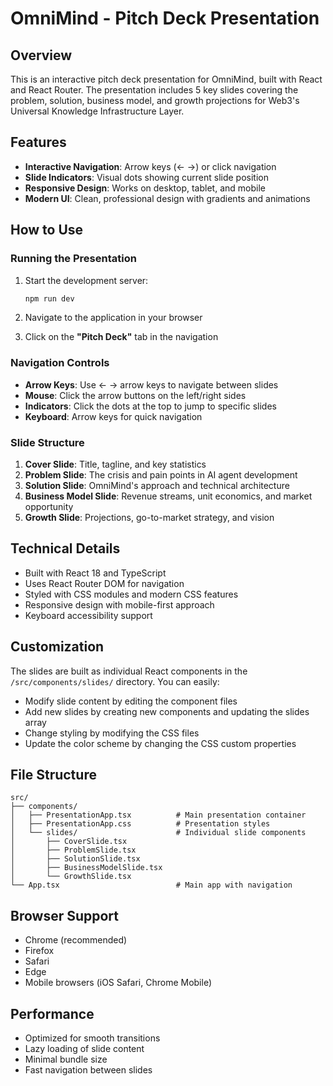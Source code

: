 # OmniMind - Pitch Deck Presentation

## Overview
This is an interactive pitch deck presentation for OmniMind, built with React and React Router. The presentation includes 5 key slides covering the problem, solution, business model, and growth projections for Web3's Universal Knowledge Infrastructure Layer.

## Features
- **Interactive Navigation**: Arrow keys (← →) or click navigation
- **Slide Indicators**: Visual dots showing current slide position
- **Responsive Design**: Works on desktop, tablet, and mobile
- **Modern UI**: Clean, professional design with gradients and animations

## How to Use

### Running the Presentation
1. Start the development server:
   ```bash
   npm run dev
   ```

2. Navigate to the application in your browser

3. Click on the **"Pitch Deck"** tab in the navigation

### Navigation Controls
- **Arrow Keys**: Use ← → arrow keys to navigate between slides
- **Mouse**: Click the arrow buttons on the left/right sides
- **Indicators**: Click the dots at the top to jump to specific slides
- **Keyboard**: Arrow keys for quick navigation

### Slide Structure
1. **Cover Slide**: Title, tagline, and key statistics
2. **Problem Slide**: The crisis and pain points in AI agent development
3. **Solution Slide**: OmniMind's approach and technical architecture
4. **Business Model Slide**: Revenue streams, unit economics, and market opportunity
5. **Growth Slide**: Projections, go-to-market strategy, and vision

## Technical Details
- Built with React 18 and TypeScript
- Uses React Router DOM for navigation
- Styled with CSS modules and modern CSS features
- Responsive design with mobile-first approach
- Keyboard accessibility support

## Customization
The slides are built as individual React components in the `/src/components/slides/` directory. You can easily:
- Modify slide content by editing the component files
- Add new slides by creating new components and updating the slides array
- Change styling by modifying the CSS files
- Update the color scheme by changing the CSS custom properties

## File Structure
```
src/
├── components/
│   ├── PresentationApp.tsx          # Main presentation container
│   ├── PresentationApp.css          # Presentation styles
│   └── slides/                      # Individual slide components
│       ├── CoverSlide.tsx
│       ├── ProblemSlide.tsx
│       ├── SolutionSlide.tsx
│       ├── BusinessModelSlide.tsx
│       └── GrowthSlide.tsx
└── App.tsx                          # Main app with navigation
```

## Browser Support
- Chrome (recommended)
- Firefox
- Safari
- Edge
- Mobile browsers (iOS Safari, Chrome Mobile)

## Performance
- Optimized for smooth transitions
- Lazy loading of slide content
- Minimal bundle size
- Fast navigation between slides
